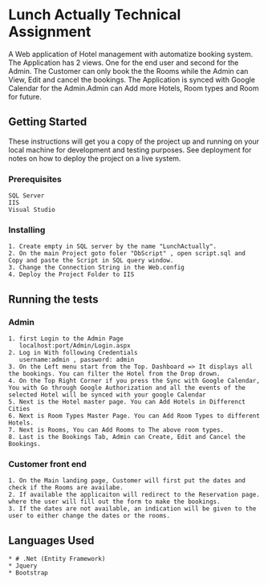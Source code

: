  # Lunch Actually Technical Assignment
A Web application of Hotel management with automatize booking system. The Application has 2 views. One for the end user and second for the Admin.
The Customer can only book the the Rooms while the Admin can View, Edit and cancel the bookings. The Application is synced with Google Calendar for the Admin.Admin can Add more Hotels, Room types and Room for future.

## Getting Started

These instructions will get you a copy of the project up and running on your local machine for development and testing purposes. See deployment for notes on how to deploy the project on a live system.

### Prerequisites


```
SQL Server
IIS
Visual Studio
```

### Installing

```
1. Create empty in SQL server by the name "LunchActually".
2. On the main Project goto foler "DbScript" , open script.sql and Copy and paste the Script in SQL query window.
3. Change the Connection String in the Web.config
4. Deploy the Project Folder to IIS
```

## Running the tests

### Admin
```
1. first Login to the Admin Page
   localhost:port/Admin/Login.aspx
2. Log in With following Credentials
   username:admin , password: admin
3. On the Left menu start from the Top. Dashboard => It displays all the bookings. You can filter the Hotel from the Drop drown.
4. On the Top Right Corner if you press the Sync with Google Calendar, You with Go through Google Authorization and all the events of the selected Hotel will be synced with your google Calendar
5. Next is the Hotel master page. You can Add Hotels in Differenct Cities
6. Next is Room Types Master Page. You can Add Room Types to different Hotels.
7. Next is Rooms, You can Add Rooms to The above room types.
8. Last is the Bookings Tab, Admin can Create, Edit and Cancel the Bookings.
```
### Customer front end
```
1. On the Main landing page, Customer will first put the dates and check if the Rooms are availabe.
2. If available the applicaiton will redirect to the Reservation page. where the user will fill out the form to make the bookings.
3. If the dates are not available, an indication will be given to the user to either change the dates or the rooms.
```
  
## Languages Used
```
* # .Net (Entity Framework)
* Jquery
* Bootstrap
```



